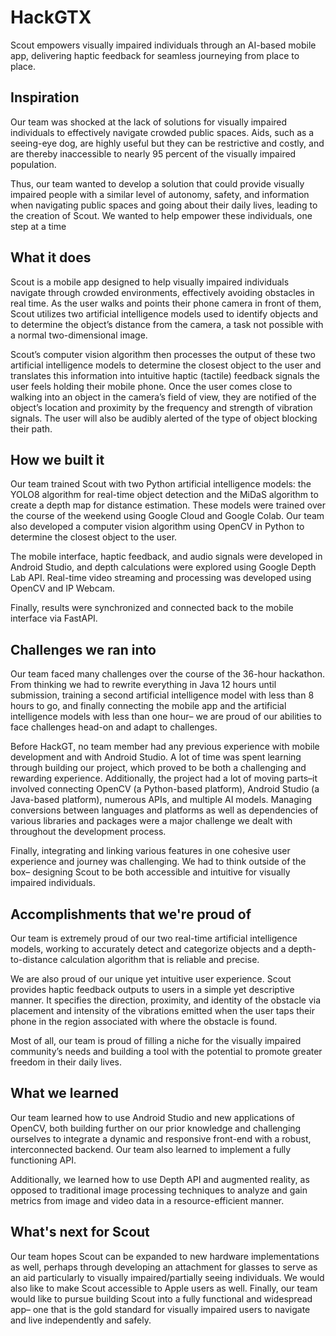 # HackGTX
Scout empowers visually impaired individuals through an AI-based mobile app, delivering haptic feedback for seamless journeying from place to place.


## Inspiration
Our team was shocked at the lack of solutions for visually impaired individuals to effectively navigate crowded public spaces.  Aids, such as a seeing-eye dog, are highly useful but they can be restrictive and costly, and are thereby inaccessible to nearly 95 percent of the visually impaired population.

Thus, our team wanted to develop a solution that could provide visually impaired people with a similar level of autonomy, safety, and information when navigating public spaces and going about their daily lives, leading to the creation of Scout.  We wanted to help empower these individuals, one step at a time

## What it does
Scout is a mobile app designed to help visually impaired individuals navigate through crowded environments, effectively avoiding obstacles in real time.  As the user walks and points their phone camera in front of them, Scout utilizes two artificial intelligence models used to identify objects and to determine the object’s distance from the camera, a task not possible with a normal two-dimensional image.

Scout’s computer vision algorithm then processes the output of these two artificial intelligence models to determine the closest object to the user and translates this information into intuitive haptic (tactile) feedback signals the user feels holding their mobile phone.  Once the user comes close to walking into an object in the camera’s field of view, they are notified of the object’s location and proximity by the frequency and strength of vibration signals.  The user will also be audibly alerted of the type of object blocking their path.


## How we built it

Our team trained Scout with two Python artificial intelligence models: the YOLO8 algorithm for real-time object detection and the MiDaS algorithm to create a depth map for distance estimation.  These models were trained over the course of the weekend using Google Cloud and Google Colab.  Our team also developed a computer vision algorithm using OpenCV in Python to determine the closest object to the user.

The mobile interface, haptic feedback, and audio signals were developed in Android Studio, and depth calculations were explored using Google Depth Lab API. 
Real-time video streaming and processing was developed using OpenCV and IP Webcam. 

Finally, results were synchronized and connected back to the mobile interface via FastAPI. 

## Challenges we ran into

Our team faced many challenges over the course of the 36-hour hackathon.  From thinking we had to rewrite everything in Java 12 hours until submission, training a second artificial intelligence model with less than 8 hours to go, and finally connecting the mobile app and the artificial intelligence models with less than one hour– we are proud of our abilities to face challenges head-on and adapt to challenges.

Before HackGT, no team member had any previous experience with mobile development and with Android Studio.  A lot of time was spent learning through building our project, which proved to be both a challenging and rewarding experience.  Additionally, the project had a lot of moving parts–it involved connecting  OpenCV (a Python-based platform), Android Studio (a Java-based platform), numerous APIs, and multiple AI models. Managing conversions between languages and platforms as well as dependencies of various libraries and packages were a major challenge we dealt with throughout the development process. 


Finally, integrating and linking various features in one cohesive user experience and journey was challenging.  We had to think outside of the box– designing Scout to be both accessible and intuitive for visually impaired individuals.


## Accomplishments that we're proud of

Our team is extremely proud of our two real-time artificial intelligence models, working to accurately detect and categorize objects and a depth-to-distance calculation algorithm that is reliable and precise.

We are also proud of our unique yet intuitive user experience.  Scout provides haptic feedback outputs to users in a simple yet descriptive manner.  It specifies the direction, proximity, and identity of the obstacle via placement and intensity of the vibrations emitted when the user taps their phone in the region associated with where the obstacle is found. 

Most of all, our team is proud of filling a niche for the visually impaired community’s needs and building a tool with the potential to promote greater freedom in their daily lives.


## What we learned

Our team learned how to use Android Studio and new applications of OpenCV, both building further on our prior knowledge and challenging ourselves to integrate a dynamic and responsive front-end with a robust, interconnected backend.  Our team also learned to implement a fully functioning API.

Additionally, we learned how to use Depth API and augmented reality, as opposed to traditional image processing techniques to analyze and gain metrics from image and video data in a resource-efficient manner.

## What's next for Scout
Our team hopes Scout can be expanded to new hardware implementations as well, perhaps through developing an attachment for glasses to serve as an aid particularly to visually impaired/partially seeing individuals. We would also like to make Scout accessible to Apple users as well. Finally, our team would like to pursue building Scout into a fully functional and widespread app– one that is the gold standard for visually impaired users to navigate and live independently and safely. 

